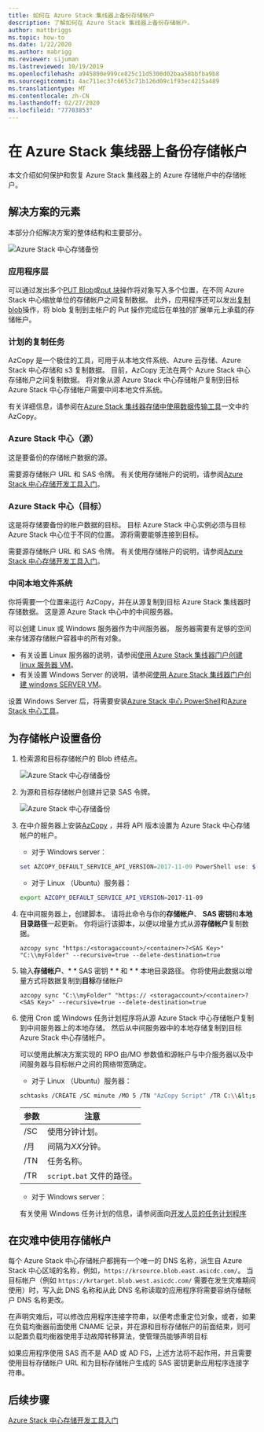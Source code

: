 ```yaml
---
title: 如何在 Azure Stack 集线器上备份存储帐户
description: 了解如何在 Azure Stack 集线器上备份存储帐户。
author: mattbriggs
ms.topic: how-to
ms.date: 1/22/2020
ms.author: mabrigg
ms.reviewer: sijuman
ms.lastreviewed: 10/19/2019
ms.openlocfilehash: a945800e999ce825c11d5300d02baa58bbfba9b8
ms.sourcegitcommit: 4ac711ec37c6653c71b126d09c1f93ec4215a489
ms.translationtype: MT
ms.contentlocale: zh-CN
ms.lasthandoff: 02/27/2020
ms.locfileid: "77703853"
---
```

# <a name="back-up-your-storage-accounts-on-azure-stack-hub"></a>在 Azure Stack 集线器上备份存储帐户

本文介绍如何保护和恢复 Azure Stack 集线器上的 Azure 存储帐户中的存储帐户。

## <a name="elements-of-the-solution"></a>解决方案的元素

本部分介绍解决方案的整体结构和主要部分。

![Azure Stack 中心存储备份](./media/azure-stack-network-howto-backup-storage/azure-stack-storage-backup.png)

### <a name="application-layer"></a>应用程序层

可以通过发出多个[PUT Blob](https://docs.microsoft.com/rest/api/storageservices/put-blob)或[put 块](https://docs.microsoft.com/rest/api/storageservices/put-block)操作将对象写入多个位置，在不同 Azure Stack 中心缩放单位的存储帐户之间复制数据。 此外，应用程序还可以发出[复制 blob](https://docs.microsoft.com/rest/api/storageservices/copy-blob)操作，将 blob 复制到主帐户的 Put 操作完成后在单独的扩展单元上承载的存储帐户。

### <a name="scheduled-copy-task"></a>计划的复制任务

AzCopy 是一个极佳的工具，可用于从本地文件系统、Azure 云存储、Azure Stack 中心存储和 s3 复制数据。 目前，AzCopy 无法在两个 Azure Stack 中心存储帐户之间复制数据。 将对象从源 Azure Stack 中心存储帐户复制到目标 Azure Stack 中心存储帐户需要中间本地文件系统。

有关详细信息，请参阅在[Azure Stack 集线器存储中使用数据传输工具](https://docs.microsoft.com/azure-stack/user/azure-stack-storage-transfer?view=azs-1908#azcopy)一文中的 AzCopy。

### <a name="azure-stack-hub-source"></a>Azure Stack 中心（源）

这是要备份的存储帐户数据的源。

需要源存储帐户 URL 和 SAS 令牌。 有关使用存储帐户的说明，请参阅[Azure Stack 中心存储开发工具入门](azure-stack-storage-dev.md)。

### <a name="azure-stack-hub-target"></a>Azure Stack 中心（目标）

这是将存储要备份的帐户数据的目标。 目标 Azure Stack 中心实例必须与目标 Azure Stack 中心位于不同的位置。 源将需要能够连接到目标。

需要源存储帐户 URL 和 SAS 令牌。 有关使用存储帐户的说明，请参阅[Azure Stack 中心存储开发工具入门](azure-stack-storage-dev.md)。

### <a name="intermediary-local-filesystem"></a>中间本地文件系统

你将需要一个位置来运行 AzCopy，并在从源复制到目标 Azure Stack 集线器时存储数据。 这是源 Azure Stack 中心中的中间服务器。

可以创建 Linux 或 Windows 服务器作为中间服务器。 服务器需要有足够的空间来存储源存储帐户容器中的所有对象。
- 有关设置 Linux 服务器的说明，请参阅[使用 Azure Stack 集线器门户创建 linux 服务器 VM](azure-stack-quick-linux-portal.md)。  
- 有关设置 Windows Server 的说明，请参阅[使用 Azure Stack 集线器门户创建 windows SERVER VM](azure-stack-quick-windows-portal.md)。  

设置 Windows Server 后，将需要安装[Azure Stack 中心 PowerShell](https://docs.microsoft.com/azure-stack/operator/azure-stack-powershell-install?toc=https%3A%2F%2Fdocs.microsoft.com%2FFazure-stack%2Fuser%2FTOC.json&bc=https%3A%2F%2Fdocs.microsoft.com%2FFazure-stack%2Fbreadcrumb%2Ftoc.json)和[Azure Stack 中心工具](https://docs.microsoft.com/azure-stack/operator/azure-stack-powershell-download?toc=https%3A%2F%2Fdocs.microsoft.com%2FFazure-stack%2Fuser%2FTOC.json&bc=https%3A%2F%2Fdocs.microsoft.com%2FFazure-stack%2Fbreadcrumb%2Ftoc.json)。

## <a name="set-up-backup-for-storage-accounts"></a>为存储帐户设置备份

1. 检索源和目标存储帐户的 Blob 终结点。

    ![Azure Stack 中心存储备份](./media/azure-stack-network-howto-backup-storage/back-up-step1.png)

2. 为源和目标存储帐户创建并记录 SAS 令牌。

    ![Azure Stack 中心存储备份](./media/azure-stack-network-howto-backup-storage/back-up-step2.png)

3. 在中介服务器上安装[AzCopy](https://github.com/Azure/azure-storage-azcopy) ，并将 API 版本设置为 Azure Stack 中心存储帐户的帐户。

    - 对于 Windows server：

    ```PowerShell  
    set AZCOPY_DEFAULT_SERVICE_API_VERSION=2017-11-09 PowerShell use: $env:AZCOPY_DEFAULT_SERVICE_API_VERSION="2017-11-09"
    ```

    - 对于 Linux （Ubuntu）服务器：

    ```bash  
    export AZCOPY_DEFAULT_SERVICE_API_VERSION=2017-11-09
    ```

4. 在中间服务器上，创建脚本。 请将此命令与你的**存储帐户**、 **SAS 密钥**和**本地目录路径**一起更新。 你将运行该脚本，以便以增量方式从源**存储帐户**复制数据。

    ```
    azcopy sync "https:/<storagaccount>/<container>?<SAS Key>" "C:\\myFolder" --recursive=true --delete-destination=true
    ```

5.  输入**存储帐户**、* * SAS 密钥 * * 和 * * 本地目录路径。  你将使用此数据以增量方式将数据复制到**目标**存储帐户
    
    ```
    azcopy sync "C:\\myFolder" "https:// <storagaccount>/<container>?<SAS Key>" --recursive=true --delete-destination=true
    ```

6.  使用 Cron 或 Windows 任务计划程序将从源 Azure Stack 中心存储帐户复制到中间服务器上的本地存储。 然后从中间服务器中的本地存储复制到目标 Azure Stack 中心存储帐户。

    可以使用此解决方案实现的 RPO 由/MO 参数值和源帐户与中介服务器以及中间服务器与目标帐户之间的网络带宽确定。

    - 对于 Linux （Ubuntu）服务器：

    ```bash  
    schtasks /CREATE /SC minute /MO 5 /TN "AzCopy Script" /TR C:\\&lt;script name>.bat
    ```

    | 参数 | 注意 | 
    | ---- | ---- |
    | /SC | 使用分钟计划。 |
    | /月 | 间隔为*XX*分钟。 |
    | /TN | 任务名称。 |
    | /TR | `script.bat` 文件的路径。 |


    - 对于 Windows server：

    有关使用 Windows 任务计划的信息，请参阅面向[开发人员的任务计划程序](https://docs.microsoft.com/windows/win32/taskschd/task-scheduler-start-page)
    

## <a name="use-your-storage-account-in-a-disaster"></a>在灾难中使用存储帐户

每个 Azure Stack 中心存储帐户都拥有一个唯一的 DNS 名称，派生自 Azure Stack 中心区域的名称，例如，`https://krsource.blob.east.asicdc.com/`。 当目标帐户（例如 `https://krtarget.blob.west.asicdc.com/` 需要在发生灾难期间使用）时，写入此 DNS 名称和从此 DNS 名称读取的应用程序将需要容纳存储帐户 DNS 名称更改。

在声明灾难后，可以修改应用程序连接字符串，以便考虑重定位对象，或者，如果在负载均衡器前面使用 CNAME 记录，并在源和目标存储帐户的前面结束，则可以配置负载均衡器使用手动故障转移算法，使管理员能够声明目标

如果应用程序使用 SAS 而不是 AAD 或 AD FS，上述方法将不起作用，并且需要使用目标存储帐户 URL 和为目标存储帐户生成的 SAS 密钥更新应用程序连接字符串。

## <a name="next-steps"></a>后续步骤

[Azure Stack 中心存储开发工具入门](azure-stack-storage-dev.md)